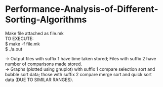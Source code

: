 # Performance-Analysis-of-Different-Sorting-Algorithms
Make file attached as file.mk \
TO EXECUTE: \
$ make -f file.mk \
$ ./a.out 


-> Output files with suffix 1 have time taken stored; Files with suffix 2 have number of comparisons made stored. \
-> Graphs (plotted using gnuplot) with suffix 1 compare selection sort and bubble sort data; those with suffix 2 compare merge sort and quick sort data (DUE TO SIMILAR RANGES).

